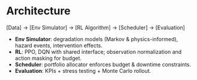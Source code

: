 
# Architecture

[Data] → [Env Simulator] → [RL Algorithm] → [Scheduler] → [Evaluation]

- **Env Simulator**: degradation models (Markov & physics-informed), hazard events, intervention effects.
- **RL**: PPO, DQN with shared interface; observation normalization and action masking for budget.
- **Scheduler**: portfolio allocator enforces budget & downtime constraints.
- **Evaluation**: KPIs + stress testing + Monte Carlo rollout.
